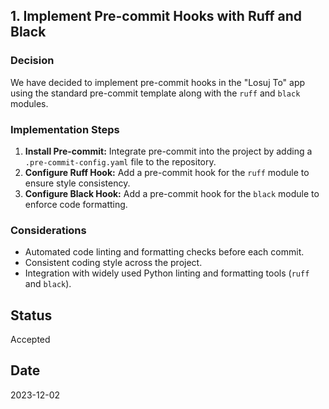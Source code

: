 ## 1. Implement Pre-commit Hooks with Ruff and Black
### Decision
We have decided to implement pre-commit hooks in the "Losuj To" app using the standard pre-commit template along with the `ruff` and `black` modules.

### Implementation Steps
1. **Install Pre-commit:** Integrate pre-commit into the project by adding a `.pre-commit-config.yaml` file to the repository.
2. **Configure Ruff Hook:** Add a pre-commit hook for the `ruff` module to ensure style consistency.
3. **Configure Black Hook:** Add a pre-commit hook for the `black` module to enforce code formatting.

### Considerations
- Automated code linting and formatting checks before each commit.
- Consistent coding style across the project.
- Integration with widely used Python linting and formatting tools (`ruff` and `black`).


## Status
Accepted

## Date
2023-12-02